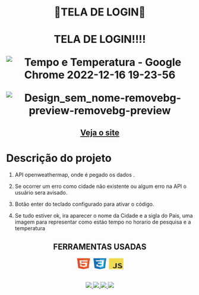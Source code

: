 # <div align="center">📌TELA DE LOGIN📌 </div>
<h1 align="center">TELA DE LOGIN!!!!

![Tempo e Temperatura - Google Chrome 2022-12-16 19-23-56](https://user-images.githubusercontent.com/97768716/208199536-8c6edbde-9b43-4ce3-99ee-13ab80003801.gif)

![Design_sem_nome-removebg-preview-removebg-preview](https://user-images.githubusercontent.com/97768716/208200158-94c4022e-6561-46fc-b411-0ad51174c6e4.png)

  
  <h2 align="center">
  <a href="https://gabrielsf2022.github.io/Weather-app/" target="_blank"> Veja o site </a>
</h2>

  

# Descrição do projeto


1. API openweathermap, onde é pegado os dados .

2. Se ocorrer um erro como cidade não existente ou algum erro na API o usuário sera avisado.

3. Botão enter do teclado configurado para ativar o código.

4. Se tudo estiver ok, ira aparecer o nome da Cidade e a sigla do Pais, uma imagem para representar como estáo tempo no horario de pesquisa e a temperatura  
  





<h2 align="center"> FERRAMENTAS USADAS </h2>
 

<div align="center" style="display: inline_block">
  <img align="center" alt="Rafa-HTML" height="30" width="40" src="https://raw.githubusercontent.com/devicons/devicon/master/icons/html5/html5-original.svg">
  <img align="center" alt="Rafa-CSS" height="30" width="40" src="https://raw.githubusercontent.com/devicons/devicon/master/icons/css3/css3-original.svg">
  <img align="center" alt="Rafa-JS" height="30" width="40" src="https://raw.githubusercontent.com/devicons/devicon/master/icons/javascript/javascript-original.svg">

 
</div>
<br>

<div align="center" style="display:inline_block"> <br> 
  
  <a href="https://www.instagram.com/gabriel_furtado2002/" target="_blank">
    <img src="https://img.shields.io/badge/-Instagram-%23E4405F?style=for-the-badge&logo=instagram&logoColor=white" 
  </a>
 	
 <a href="https://discord.gg/wagxzStdcR" target="_blank">
   <img src="https://img.shields.io/badge/Discord-7289DA?style=for-the-badge&logo=discord&logoColor=white" 
  </a>
  
  <a href = "mailto:gs294860@gmail.com" target="_blank">
    <img src="https://img.shields.io/badge/-Gmail-%23333?style=for-the-badge&logo=gmail&logoColor=white" 
  </a>
  
  <a href="https://www.linkedin.com/in/gabriel-furtado-847aa7225/" target="_blank">
    <img src="https://img.shields.io/badge/-LinkedIn-%230077B5?style=for-the-badge&logo=linkedin&logoColor=white">
  </a> 
  
  </div>



